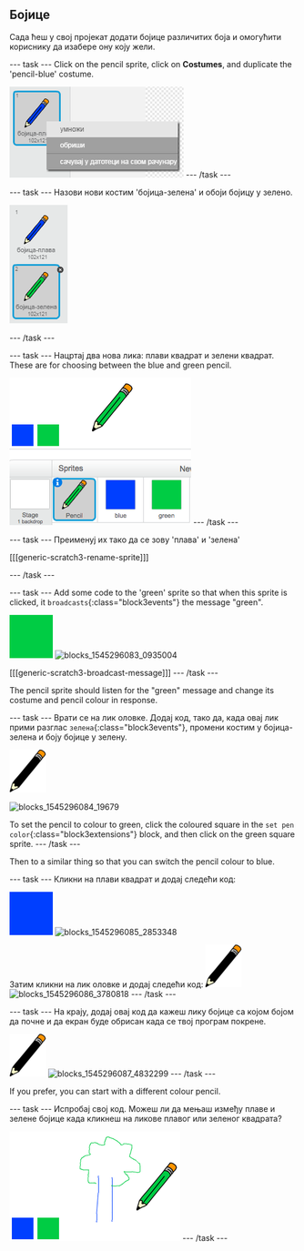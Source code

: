 ## Бојице

Сада ћеш у свој пројекат додати бојице различитих боја и омогућити кориснику да изабере ону коју жели.

\--- task \--- Click on the pencil sprite, click on **Costumes**, and duplicate the 'pencil-blue' costume.

![снимак екрана](images/paint-blue-duplicate.png) \--- /task \---

\--- task \--- Назови нови костим 'бојица-зелена' и обоји бојицу у зелено.

![снимак екрана](images/paint-pencil-green.png)

\--- /task \---

\--- task \--- Нацртај два нова лика: плави квадрат и зелени квадрат. These are for choosing between the blue and green pencil.

![снимак екрана](images/paint-selectors.png) \--- /task \---

\--- task \--- Преименуј их тако да се зову 'плава' и 'зелена'

[[[generic-scratch3-rename-sprite]]]

\--- /task \---

\--- task \--- Add some code to the 'green' sprite so that when this sprite is clicked, it `broadcasts`{:class="block3events"} the message "green".

![зелени квадрат](images/green_square.png) ![blocks_1545296083_0935004](images/blocks_1545296083_0935004.png)

[[[generic-scratch3-broadcast-message]]] \--- /task \---

The pencil sprite should listen for the "green" message and change its costume and pencil colour in response.

\--- task \--- Врати се на лик оловке. Додај код, тако да, када овај лик прими разглас `зелена`{:class="block3events"}, промени костим у бојица-зелена и боју бојице у зелену.

![оловка](images/pencil.png)

![blocks_1545296084_19679](images/blocks_1545296084_19679.png)

To set the pencil to colour to green, click the coloured square in the `set pen color`{:class="block3extensions"} block, and then click on the green square sprite. \--- /task \---

Then to a similar thing so that you can switch the pencil colour to blue.

\--- task \--- Кликни на плави квадрат и додај следећи код:

![blue_square](images/blue_square.png) ![blocks_1545296085_2853348](images/blocks_1545296085_2853348.png)

Затим кликни на лик оловке и додај следећи код: ![pencil](images/pencil.png) ![blocks_1545296086_3780818](images/blocks_1545296086_3780818.png) \--- /task \---

\--- task \--- На крају, додај овај код да кажеш лику бојице са којом бојом да почне и да екран буде обрисан када се твој програм покрене.

![оловка](images/pencil.png) ![blocks_1545296087_4832299](images/blocks_1545296087_4832299.png) \--- /task \---

If you prefer, you can start with a different colour pencil.

\--- task \--- Испробај свој код. Можеш ли да мењаш између плаве и зелене бојице када кликнеш на ликове плавог или зеленог квадрата?

![снимак екрана](images/paint-pens-test.png) \--- /task \---